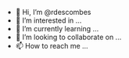 - 👋 Hi, I’m @rdescombes
- 👀 I’m interested in ...
- 🌱 I’m currently learning ...
- 💞️ I’m looking to collaborate on ...
- 📫 How to reach me ...

<!---
rdescombes/rdescombes is a ✨ special ✨ repository because its `README.md` (this file) appears on your GitHub profile.
You can click the Preview link to take a look at your changes.
--->
